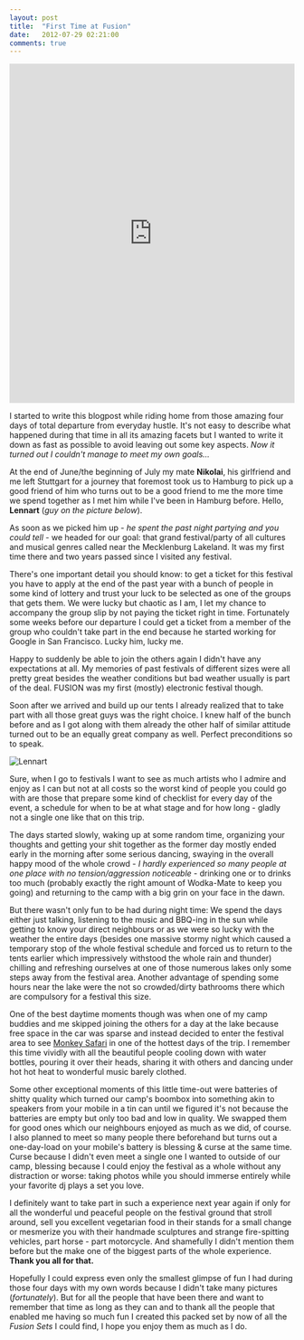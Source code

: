 ```yaml
---
layout: post
title:  "First Time at Fusion"
date:   2012-07-29 02:21:00
comments: true
---
```


<iframe width="100%" height="600" scrolling="no" frameborder="no" src="https://w.soundcloud.com/player/?url=https%3A//api.soundcloud.com/playlists/2181732&amp;auto_play=false&amp;hide_related=false&amp;visual=true"></iframe>

I started to write this blogpost while riding home from those amazing four days of total departure from everyday hustle. It's not easy to describe what happened during that time in all its amazing facets but I wanted to write it down as fast as possible to avoid leaving out some key aspects. *Now it turned out I couldn't manage to meet my own goals…*

At the end of June/the beginning of July my mate **Nikolai**, his girlfriend and me left Stuttgart for a journey that foremost took us to Hamburg to pick up a good friend of him who turns out to be a good friend to me the more time we spend together as I met him while I've been in Hamburg before. Hello, **Lennart** (*guy on the picture below*).

As soon as we picked him up - *he spent the past night partying and you could tell* - we headed for our goal: that grand festival/party of all cultures and musical genres called near the Mecklenburg Lakeland. It was my first time there and two years passed since I visited any festival.

There's one important detail you should know: to get a ticket for this festival you have to apply at the end of the past year with a bunch of people in some kind of lottery and trust your luck to be selected as one of the groups that gets them. We were lucky but chaotic as I am, I let my chance to accompany the group slip by not paying the ticket right in time. Fortunately some weeks before our departure I could get a ticket from a member of the group who couldn't take part in the end because he started working for Google in San Francisco. Lucky him, lucky me.

Happy to suddenly be able to join the others again I didn't have any expectations at all. My memories of past festivals of different sizes were all pretty great besides the weather conditions but bad weather usually is part of the deal. FUSION was my first (mostly) electronic festival though.

Soon after we arrived and build up our tents I already realized that to take part with all those great guys was the right choice. I knew half of the bunch before and as I got along with them already the other half of similar attitude turned out to be an equally great company as well. Perfect preconditions so to speak.

![Lennart](http://cl.ly/UX7S/lennart.jpg)

Sure, when I go to festivals I want to see as much artists who I admire and enjoy as I can but not at all costs so the worst kind of people you could go with are those that prepare some kind of checklist for every day of the event, a schedule for when to be at what stage and for how long - gladly not a single one like that on this trip.

The days started slowly, waking up at some random time, organizing your thoughts and getting your shit together as the former day mostly ended early in the morning after some serious dancing, swaying in the overall happy mood of the whole crowd - *I hardly experienced so many people at one place with no tension/aggression noticeable* - drinking one or to drinks too much (probably exactly the right amount of Wodka-Mate to keep you going) and returning to the camp with a big grin on your face in the dawn.

But there wasn't only fun to be had during night time: We spend the days either just talking, listening to the music and BBQ-ing in the sun while getting to know your direct neighbours or as we were so lucky with the weather the entire days (besides one massive stormy night which caused a temporary stop of the whole festival schedule and forced us to return to the tents earlier which impressively withstood the whole rain and thunder) chilling and refreshing ourselves at one of those numerous lakes only some steps away from the festival area. Another advantage of spending some hours near the lake were the not so crowded/dirty bathrooms there which are compulsory for a festival this size.

One of the best daytime moments though was when one of my camp buddies and me skipped joining the others for a day at the lake because free space in the car was sparse and instead decided to enter the festival area to see [Monkey Safari](http://soundcloud.com/monkey-safari/) in one of the hottest days of the trip. I remember this time vividly with all the beautiful people cooling down with water bottles, pouring it over their heads, sharing it with others and dancing under hot hot heat to wonderful music barely clothed.

Some other exceptional moments of this little time-out were batteries of shitty quality which turned our camp's boombox into something akin to speakers from your mobile in a tin can until we figured it's not because the batteries are empty but only too bad and low in quality. We swapped them for good ones which our neighbours enjoyed as much as we did, of course. I also planned to meet so many people there beforehand but turns out a one-day-load on your mobile's battery is blessing & curse at the same time. Curse because I didn't even meet a single one I wanted to outside of our camp, blessing because I could enjoy the festival as a whole without any distraction or worse: taking photos while you should immerse entirely while your favorite dj plays a set you love.

I definitely want to take part in such a experience next year again if only for all the wonderful und peaceful people on the festival ground that stroll around, sell you excellent vegetarian food in their stands for a small change or mesmerize you with their handmade sculptures and strange fire-spitting vehicles, part horse - part motorcycle. And shamefully I didn't mention them before but the make one of the biggest parts of the whole experience. **Thank you all for that.**

Hopefully I could express even only the smallest glimpse of fun I had during those four days with my own words because I didn't take many pictures (*fortunately*). But for all the people that have been there and want to remember that time as long as they can and to thank all the people that enabled me having so much fun I created this packed set by now of all the *Fusion Sets* I could find, I hope you enjoy them as much as I do.
